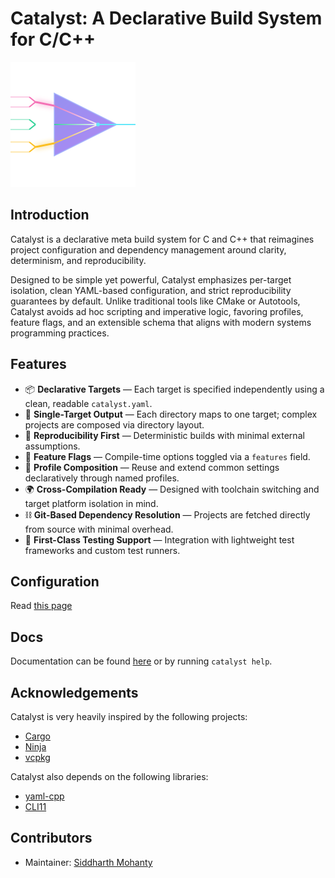 # Catalyst: A Declarative Build System for C/C++

![catalyst-logo](logo.svg)

## Introduction

Catalyst is a declarative meta build system for C and C++ that reimagines project configuration and dependency management around clarity, determinism, and reproducibility.

Designed to be simple yet powerful, Catalyst emphasizes per-target isolation, clean YAML-based configuration, and strict reproducibility guarantees by default. Unlike traditional tools like CMake or Autotools, Catalyst avoids ad hoc scripting and imperative logic, favoring profiles, feature flags, and an extensible schema that aligns with modern systems programming practices.

## Features

- 📦 **Declarative Targets** — Each target is specified independently using a clean, readable `catalyst.yaml`.
- 🎯 **Single-Target Output** — Each directory maps to one target; complex projects are composed via directory layout.
- 🔁 **Reproducibility First** — Deterministic builds with minimal external assumptions.
- 🔧 **Feature Flags** — Compile-time options toggled via a `features` field.
- 📁 **Profile Composition** — Reuse and extend common settings declaratively through named profiles.
- 🌍 **Cross-Compilation Ready** — Designed with toolchain switching and target platform isolation in mind.
- ⛓️ **Git-Based Dependency Resolution** — Projects are fetched directly from source with minimal overhead.
- 🧪 **First-Class Testing Support** — Integration with lightweight test frameworks and custom test runners.

## Configuration

Read [this page](DOCS/CONFIGURATION.md)

## Docs

Documentation can be found [here](./DOCS.md) or by running `catalyst help`.

## Acknowledgements

Catalyst is very heavily inspired by the following projects:

- [Cargo](https://github.com/rust-lang/cargo)
- [Ninja](https://ninja-build.org/)
- [vcpkg](https://vcpkg.io/en/)

Catalyst also depends on the following libraries:

- [yaml-cpp](https://github.com/jbeder/yaml-cpp)
- [CLI11](https://github.com/CLIUtils/CLI11)

## Contributors

- Maintainer: [Siddharth Mohanty](https://www.linkedin.com/in/siddharth---mohanty)
